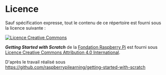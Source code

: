 # Licence

Sauf spécification expresse, tout le contenu de ce répertoire est fourni sous la licence suivante :

[![Licence Creative Commons](https://licensebuttons.net/l/by-sa/4.0/88x31.png)](http://creativecommons.org/licenses/by-sa/4.0/)

***Getting Started with Scratch*** de la [Fondation Raspberry Pi](http://raspberrypi.org) est fourni sous  [Licence Creative Commons Attribution 4.0 International](http://creativecommons.org/licenses/by-sa/4.0/).

D'après le travail réalisé sous https://github.com/raspberrypilearning/getting-started-with-scratch
